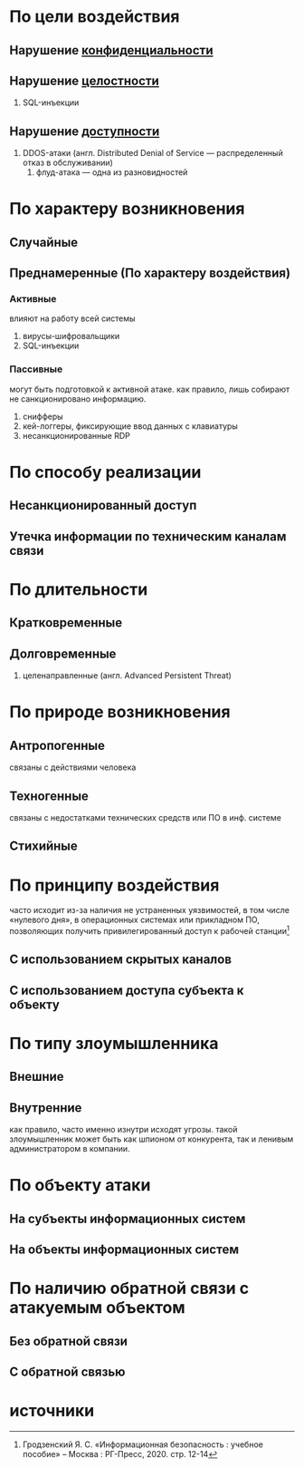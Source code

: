 # По цели воздействия
## Нарушение [конфиденциальности](cia_triad.md)
## Нарушение [целостности](cia_triad.md)
1. SQL-инъекции
## Нарушение [доступности](cia_triad.md)
1. DDOS-атаки (англ. Distributed Denial of Service — распределенный отказ в обслуживании)
	1. флуд-атака — одна из разновидностей
# По характеру возникновения
## Случайные 
## Преднамеренные (По характеру воздействия)
### Активные 
влияют на работу всей системы
1. вирусы-шифровальщики
2. SQL-инъекции
### Пассивные
могут быть подготовкой к активной атаке. как правило, лишь собирают не санкционировано информацию.
1. снифферы 
2. кей-логгеры, фиксирующие ввод данных с клавиатуры
3. несанкционированные RDP 
# По способу реализации
## Несанкционированный доступ
## Утечка информации по техническим каналам связи
# По длительности
## Кратковременные
## Долговременные
1. целенаправленные (англ. Advanced Persistent Threat)
# По природе возникновения
## Антропогенные
связаны с действиями человека
## Техногенные 
связаны с недостатками технических средств или ПО в инф. системе
## Стихийные
# По принципу воздействия
часто исходит из-за наличия не устраненных уязвимостей, в том числе «нулевого дня», в операционных системах или прикладном ПО, позволяющих получить привилегированный доступ к рабочей станции[^1]
## С использованием скрытых каналов
## С использованием доступа субъекта к объекту
# По типу злоумышленника
## Внешние
## Внутренние
как правило, часто именно изнутри исходят угрозы. такой злоумышленник может быть как шпионом от конкурента, так и ленивым администратором в компании. 
# По объекту атаки
## На субъекты информационных систем 
## На объекты информационных систем
# По наличию обратной связи с атакуемым объектом
## Без обратной связи
## С обратной связью
# источники
[^1]: Гродзенский Я. С. «Информационная безопасность : учебное пособие» – Москва : РГ-Пресс, 2020. стр. 12-14